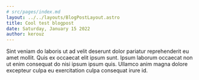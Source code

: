 ```yaml
---
# src/pages/index.md
layout: ../../layouts/BlogPostLayout.astro
title: Cool test blogpost
date: Saturday, January 15 2022
author: kerouz
---
```


Sint veniam do laboris ut ad velit deserunt dolor pariatur reprehenderit eu amet mollit. Quis ex occaecat elit ipsum sunt. Ipsum laborum occaecat non ut enim consequat do nisi ipsum ipsum quis. Ullamco anim magna dolore excepteur culpa eu exercitation culpa consequat irure id.
